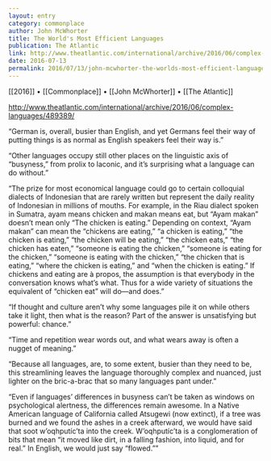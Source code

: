 ```yaml
---
layout: entry
category: commonplace
author: John McWhorter
title: The World's Most Efficient Languages
publication: The Atlantic
link: http://www.theatlantic.com/international/archive/2016/06/complex-languages/489389/
date: 2016-07-13
permalink: 2016/07/13/john-mcwhorter-the-worlds-most-efficient-languages
---
```


[[2016]] • [[Commonplace]] • [[John McWhorter]] • [[The Atlantic]]

http://www.theatlantic.com/international/archive/2016/06/complex-languages/489389/

“German is, overall, busier than English, and yet Germans feel their way of putting things is as normal as English speakers feel their way is.”

“Other languages occupy still other places on the linguistic axis of “busyness,” from prolix to laconic, and it’s surprising what a language can do without.”

“The prize for most economical language could go to certain colloquial dialects of Indonesian that are rarely written but represent the daily reality of Indonesian in millions of mouths. For example, in the Riau dialect spoken in Sumatra, ayam means chicken and makan means eat, but “Ayam makan” doesn’t mean only “The chicken is eating.” Depending on context, “Ayam makan” can mean the “chickens are eating,” “a chicken is eating,” “the chicken is eating,” “the chicken will be eating,” “the chicken eats,” “the chicken has eaten,” “someone is eating the chicken,” “someone is eating for the chicken,” “someone is eating with the chicken,” “the chicken that is eating,” “where the chicken is eating,” and “when the chicken is eating.” If chickens and eating are à propos, the assumption is that everybody in the conversation knows what’s what. Thus for a wide variety of situations the equivalent of “chicken eat” will do—and does.”

“If thought and culture aren’t why some languages pile it on while others take it light, then what is the reason? Part of the answer is unsatisfying but powerful: chance.”

“Time and repetition wear words out, and what wears away is often a nugget of meaning.”

“Because all languages, are, to some extent, busier than they need to be, this streamlining leaves the language thoroughly complex and nuanced, just lighter on the bric-a-brac that so many languages pant under.”

“Even if languages’ differences in busyness can’t be taken as windows on psychological alertness, the differences remain awesome. In a Native American language of California called Atsugewi (now extinct), if a tree was burned and we found the ashes in a creek afterward, we would have said that soot w’oqhputíc’ta into the creek. W’oqhputíc’ta is a conglomeration of bits that mean “it moved like dirt, in a falling fashion, into liquid, and for real.” In English, we would just say “flowed.””